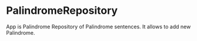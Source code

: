 # PalindromeRepository
App is Palindrome Repository of Palindrome sentences. It allows to add new Palindrome.
